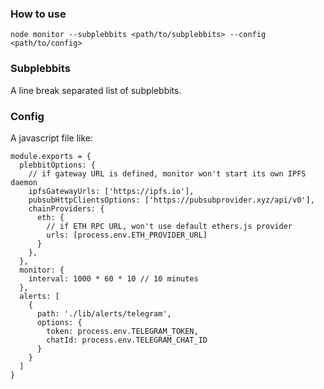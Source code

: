 ### How to use

```
node monitor --subplebbits <path/to/subplebbits> --config <path/to/config>
```

### Subplebbits

A line break separated list of subplebbits.

### Config

A javascript file like:

```
module.exports = {
  plebbitOptions: {
    // if gateway URL is defined, monitor won't start its own IPFS daemon
    ipfsGatewayUrls: ['https://ipfs.io'],
    pubsubHttpClientsOptions: ['https://pubsubprovider.xyz/api/v0'],
    chainProviders: {
      eth: {
        // if ETH RPC URL, won't use default ethers.js provider
        urls: [process.env.ETH_PROVIDER_URL]
      }
    },
  },
  monitor: {
    interval: 1000 * 60 * 10 // 10 minutes
  },
  alerts: [
    {
      path: './lib/alerts/telegram',
      options: {
        token: process.env.TELEGRAM_TOKEN,
        chatId: process.env.TELEGRAM_CHAT_ID
      }
    }
  ]
}
```
